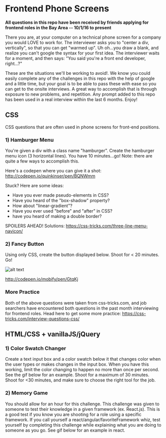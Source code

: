 # Frontend Phone Screens

**All questions in this repo have been received by friends applying for frontend roles in the Bay Area -- 10/1/16 to present** 

There you are, at your computer on a technical phone screen for a company you would LOVE to work for. The interviewer asks you to "center a div, vertically", so that you can get "warmed up". Uh oh...you draw a blank, and realize you can't google the syntax for your first idea. The interviewer waits for a moment, and then says: "You said you're a front end developer, right...?"

These are the situations we'll be working to avoid!. We know you could easily complete any of the challenges in this repo with the help of google and a little time, but your goal is to be able to pass these with ease so you can get to the onsite interviews. A great way to accomplish that is through exposure to new problems, and repetition. Any prompt added to this repo has been used in a real interview within the last 6 months. Enjoy!

## CSS
CSS questions that are often used in phone screens for front-end positions.

### 1) Hamburger Menu

You're given a div with a class name "hamburger". Create the hamburger menu icon (3 horizontal lines). You have 10 minutes...go! Note: there are quite a few ways to accomplish this.

Here's a codepen where you can give it a shot: http://codepen.io/quinkinser/pen/BQNWmm

Stuck?
Here are some ideas:
- Have you ever made pseudo-elements in CSS?
- Have you heard of the "box-shadow" property?
- How about "linear-gradient"?
- Have you ever used "before" and "after" in CSS?
- have you heard of making a double border?

SPOILERS AHEAD!
Solutions: https://css-tricks.com/three-line-menu-navicon/

### 2) Fancy Button

Using only CSS, create the button displayed below. Shoot for < 20 minutes. Go!

 ![alt text](http://i.imgur.com/gnZnY.png "Fancy Button")

http://codepen.io/mobify/pen/GtqKj



### More Practice 

Both of the above questions were taken from css-tricks.com, and job searchers have encountered both questions in the past month interviewing for frontend roles. Head here to get some more practice:
https://css-tricks.com/interview-questions-css/



## HTML/CSS + vanillaJS/jQuery

### 1) Color Swatch Changer

Create a text input box and a color swatch below it that changes color when the user types or makes changes in the input box. When you have this working, limit the color changing to happen no more than once per second. See the gif below for an example. Shoot for a maximum of 30 minutes. Shoot for <30 minutes, and make sure to choose the right tool for the job.

### 2) Memory Game

You should allow for an hour for this challenge. This challenge was given to someone to test their knowledge in a given framework (ex. React.js). This is a good test if you know you are shooting for a role using a specific framework. If you call yourself a react/angular/favoriteFramework whiz, test yourself by completing this challenge while explaining what you are doing to someone as you go. See gif below for an example in react.


